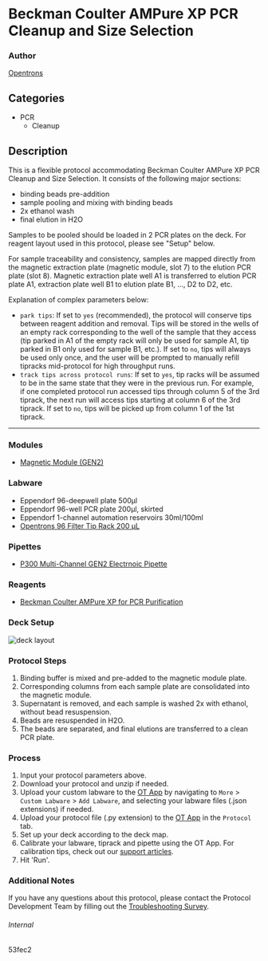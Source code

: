 # Beckman Coulter AMPure XP PCR Cleanup and Size Selection

### Author
[Opentrons](https://opentrons.com/)



## Categories
* PCR
    * Cleanup

## Description
This is a flexible protocol accommodating Beckman Coulter AMPure XP PCR Cleanup and Size Selection. It consists of the following major sections:
* binding beads pre-addition
* sample pooling and mixing with binding beads
* 2x ethanol wash
* final elution in H2O

Samples to be pooled should be loaded in 2 PCR plates on the deck. For reagent layout used in this protocol, please see "Setup" below.

For sample traceability and consistency, samples are mapped directly from the magnetic extraction plate (magnetic module, slot 7) to the elution PCR plate (slot 8). Magnetic extraction plate well A1 is transferred to elution PCR plate A1, extraction plate well B1 to elution plate B1, ..., D2 to D2, etc.

Explanation of complex parameters below:
* `park tips`: If set to `yes` (recommended), the protocol will conserve tips between reagent addition and removal. Tips will be stored in the wells of an empty rack corresponding to the well of the sample that they access (tip parked in A1 of the empty rack will only be used for sample A1, tip parked in B1 only used for sample B1, etc.). If set to `no`, tips will always be used only once, and the user will be prompted to manually refill tipracks mid-protocol for high throughput runs.
* `track tips across protocol runs`: If set to `yes`, tip racks will be assumed to be in the same state that they were in the previous run. For example, if one completed protocol run accessed tips through column 5 of the 3rd tiprack, the next run will access tips starting at column 6 of the 3rd tiprack. If set to `no`, tips will be picked up from column 1 of the 1st tiprack.

---

### Modules
* [Magnetic Module (GEN2)](https://shop.opentrons.com/collections/hardware-modules/products/magdeck)

### Labware
* Eppendorf 96-deepwell plate 500µl
* Eppendorf 96-well PCR plate 200µl, skirted
* Eppendorf 1-channel automation reservoirs 30ml/100ml
* [Opentrons 96 Filter Tip Rack 200 µL](https://shop.opentrons.com/collections/opentrons-tips/products/opentrons-200ul-filter-tips)

### Pipettes
* [P300 Multi-Channel GEN2 Electrnoic Pipette](https://shop.opentrons.com/collections/ot-2-pipettes/products/8-channel-electronic-pipette)

### Reagents
* [Beckman Coulter AMPure XP for PCR Purification](https://www.beckman.com/reagents/genomic/cleanup-and-size-selection/pcr)

### Deck Setup

![deck layout](https://opentrons-protocol-library-website.s3.amazonaws.com/custom-README-images/53fec2/decksetup.png)

### Protocol Steps
1. Binding buffer is mixed and pre-added to the magnetic module plate.
2. Corresponding columns from each sample plate are consolidated into the magnetic module.
3. Supernatant is removed, and each sample is washed 2x with ethanol, without bead resuspension.
4. Beads are resuspended in H2O.
5. The beads are separated, and final elutions are transferred to a clean PCR plate.

### Process
1. Input your protocol parameters above.
2. Download your protocol and unzip if needed.
3. Upload your custom labware to the [OT App](https://opentrons.com/ot-app) by navigating to `More` > `Custom Labware` > `Add Labware`, and selecting your labware files (.json extensions) if needed.
4. Upload your protocol file (.py extension) to the [OT App](https://opentrons.com/ot-app) in the `Protocol` tab.
5. Set up your deck according to the deck map.
6. Calibrate your labware, tiprack and pipette using the OT App. For calibration tips, check out our [support articles](https://support.opentrons.com/en/collections/1559720-guide-for-getting-started-with-the-ot-2).
7. Hit 'Run'.

### Additional Notes
If you have any questions about this protocol, please contact the Protocol Development Team by filling out the [Troubleshooting Survey](https://protocol-troubleshooting.paperform.co/).

###### Internal
53fec2
